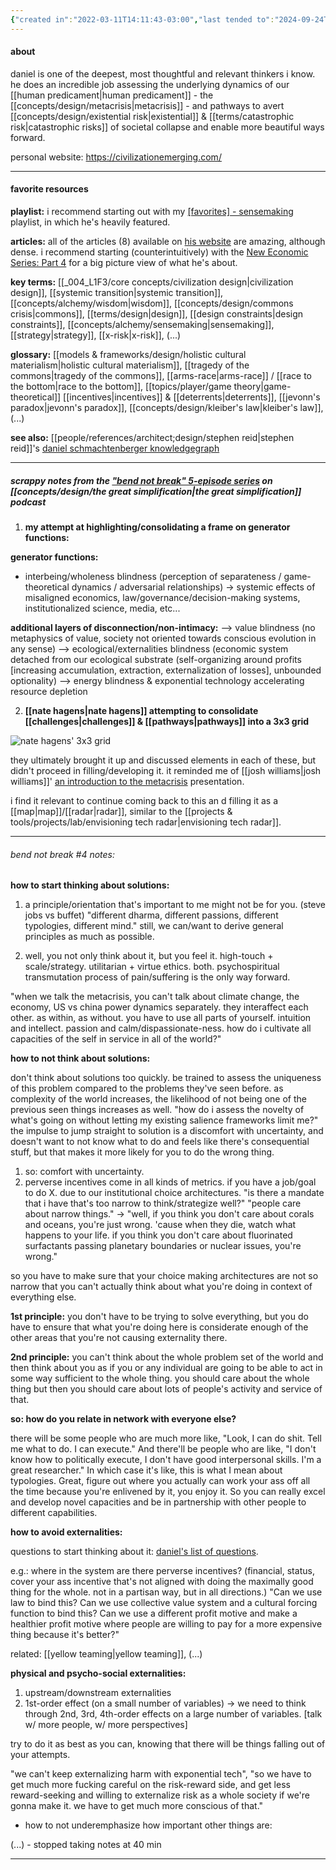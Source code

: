 ```yaml
---
{"created in":"2022-03-11T14:11:43-03:00","last tended to":"2024-09-24T16:23:28-03:00","tags":["top3","person","metacrisis","alchemy","sensemaking","architect","research","🌱"],"relevancescore":98,"dg-publish":true,"notestage":["🌱"],"created":"2022-03-11T14:11:43.148-03:00","updated":"2024-12-23T17:00:59.971-03:00","permalink":"/people/references/architect-design/daniel-schmachtenberger/","dgPassFrontmatter":true}
---
```


#### about

daniel is one of the deepest, most thoughtful and relevant thinkers i know. he does an incredible job assessing the underlying dynamics of our [[human predicament\|human predicament]] - the [[concepts/design/metacrisis\|metacrisis]] - and pathways to avert [[concepts/design/existential risk\|existential]] & [[terms/catastrophic risk\|catastrophic risks]] of societal collapse and enable more beautiful ways forward.

personal website: https://civilizationemerging.com/

---
#### favorite resources

**playlist:** i recommend starting out with my [\[favorites\] - sensemaking](https://www.youtube.com/playlist?list=PLj8H7uBaUwDvd18QrEPugPMD5Z6Y0W-vB) playlist, in which he's heavily featured.

**articles:** all of the articles (8) available on [his website](https://civilizationemerging.com/articles/social/) are amazing, although dense. i recommend starting (counterintuitively) with the [New Economic Series: Part 4](https://civilizationemerging.com/new-economics-series-4/) for a big picture view of what he's about.

**key terms:** [[_004_L1F3/core concepts/civilization design\|civilization design]], [[systemic transition\|systemic transition]], [[concepts/alchemy/wisdom\|wisdom]], [[concepts/design/commons crisis\|commons]], [[terms/design\|design]], [[design constraints\|design constraints]], [[concepts/alchemy/sensemaking\|sensemaking]], [[strategy\|strategy]], [[x-risk\|x-risk]], (...)

**glossary:** [[models & frameworks/design/holistic cultural materialism\|holistic cultural materialism]], [[tragedy of the commons\|tragedy of the commons]], [[arms-race\|arms-race]] / [[race to the bottom\|race to the bottom]], [[topics/player/game theory\|game-theoretical]] [[incentives\|incentives]] & [[deterrents\|deterrents]], [[jevonn's paradox\|jevonn's paradox]], [[concepts/design/kleiber's law\|kleiber's law]], (...)

**see also:** [[people/references/architect;design/stephen reid\|stephen reid]]'s [daniel schmachtenberger knowledgegraph](https://stephenreid.net/k/daniel)

---
##### scrappy notes from the ["bend not break" 5-episode series](https://www.youtube.com/playlist?list=PLdc087VsWiC5YxTILWB68HaQyFl-Krtd7) on [[concepts/design/the great simplification\|the great simplification]] podcast

1) **my attempt at highlighting/consolidating a frame on generator functions:**

**generator functions:**
- interbeing/wholeness blindness (perception of separateness / game-theoretical dynamics / adversarial relationships)
	-> systemic effects of misaligned economics, law/governance/decision-making systems, institutionalized science, media, etc...

**additional layers of disconnection/non-intimacy:**
—> value blindness (no metaphysics of value, society not oriented towards conscious evolution in any sense)
—> ecological/externalities blindness (economic system detached from our ecological substrate (self-organizing around profits [increasing accumulation, extraction, externalization of losses], unbounded optionality)
—> energy blindness & exponential technology accelerating resource depletion

2) **[[nate hagens\|nate hagens]] attempting to consolidate [[challenges\|challenges]] & [[pathways\|pathways]] into a 3x3 grid**

![nate hagens' 3x3 grid](https://i.imgur.com/AkR1Opt.png)

they ultimately brought it up and discussed elements in each of these, but didn't proceed in filling/developing it. it reminded me of [[josh williams\|josh williams]]' [an introduction to the metacrisis](https://sites.google.com/view/intro-to-the-metacrisis) presentation.

i find it relevant to continue coming back to this an d filling it as a [[map\|map]]/[[radar\|radar]], similar to the [[projects & tools/projects/lab/envisioning tech radar\|envisioning tech radar]].

---
###### bend not break #4 notes:

**how to start thinking about solutions:**

1) a principle/orientation that's important to me might not be for you. (steve jobs vs buffet) "different dharma, different passions, different typologies, different mind." still, we can/want to derive general principles as much as possible.

2) well, you not only think about it, but you feel it. high-touch + scale/strategy. utilitarian + virtue ethics. both. psychospiritual transmutation process of pain/suffering is the only way forward.

"when we talk the metacrisis, you can't talk about climate change, the economy, US vs china power dynamics separately. they interaffect each other. as within, as without. you have to use all parts of yourself. intuition and intellect. passion and calm/dispassionate-ness. how do i cultivate all capacities of the self in service in all of the world?"

**how to not think about solutions:**

don't think about solutions too quickly. be trained to assess the uniqueness of this problem compared to the problems they've seen before. as complexity of the world increases, the likelihood of not being one of the previous seen things increases as well. "how do i assess the novelty of what's going on without letting my existing salience frameworks limit me?" the impulse to jump straight to solution is a discomfort with uncertainty, and doesn't want to not know what to do and feels like there's consequential stuff, but that makes it more likely for you to do the wrong thing.

1) so: comfort with uncertainty.
2) perverse incentives come in all kinds of metrics. if you have a job/goal to do X. due to our institutional choice architectures.
"is there a mandate that i have that's too narrow to think/strategize well?"
"people care about narrow things." -> "well, if you think you don't care about corals and oceans, you're just wrong. 'cause when they die, watch what happens to your life. if you think you don't care about fluorinated surfactants passing planetary boundaries or nuclear issues, you're wrong."

so you have to make sure that your choice making architectures are not so narrow that you can't actually think about what you're doing in context of everything else.

**1st principle:** you don't have to be trying to solve everything, but you do have to ensure that what you're doing here is considerate enough of the other areas that you're not causing externality there.

**2nd principle:** you can't think about the whole problem set of the world and then think about you as if you or any individual are going to be able to act in some way sufficient to the whole thing. you should care about the whole thing but then you should care about lots of people's activity and service of that. 

**so: how do you relate in network with everyone else?**

there will be some people who are much more like, "Look, I can do shit. Tell me what to do. I can execute." And there'll be people who are like, "I don't know how to politically execute, I don't have good interpersonal skills. I'm a great researcher." In which case it's like, this is what I mean about typologies. Great, figure out where you actually can work your ass off all the time because you're enlivened by it, you enjoy it. So you can really excel and develop novel capacities and be in partnership with other people to different capabilities.

**how to avoid externalities:**

questions to start thinking about it: [daniel's list of questions](https://static1.squarespace.com/static/61d5bc2bb737636144dc55d0/t/639fd053866aa67bbd2e6e2f/1671417948665/Daniel%27s+list+of+questions).

e.g.: where in the system are there perverse incentives? (financial, status, cover your ass incentive that's not aligned with doing the maximally good thing for the whole. not in a partisan way, but in all directions.) 
 "Can we use law to bind this? Can we use collective value system and a cultural forcing function to bind this? Can we use a different profit motive and make a healthier profit motive where people are willing to pay for a more expensive thing because it's better?"

related: [[yellow teaming\|yellow teaming]], (...)

**physical and psycho-social externalities:**

1) upstream/downstream externalities
2) 1st-order effect (on a small number of variables) -> we need to think through 2nd, 3rd, 4th-order effects on a large number of variables. [talk w/ more people, w/ more perspectives]

try to do it as best as you can, knowing that there will be things falling out of your attempts.

"we can't keep externalizing harm with exponential tech", "so we have to get much more fucking careful on the risk-reward side, and get less reward-seeking and willing to externalize risk as a whole society if we're gonna make it. we have to get much more conscious of that."

- how to not underemphasize how important other things are:

(...) - stopped taking notes at 40 min

---